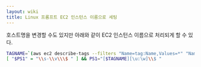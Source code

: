 ```yaml
---
layout: wiki
title: Linux 프롬프트 EC2 인스턴스 이름으로 세팅
---
```


호스트명을 변경할 수도 있지만 아래와 같이 EC2 인스턴스 이름으로 처리되게 할 수 있다.

```sh
TAGNAME=`(aws ec2 describe-tags --filters "Name=tag:Name,Values=*" "Name=resource-type,Values=instance" "Name=resource-id,Values=$(curl --silent http://169.254.169.254/latest/meta-data/instance-id)" | awk '{ print $5 }')`
[ "$PS1" = "\\s-\\v\\\$ " ] && PS1="[$TAGNAME][\u:\w]\\$ "
```
